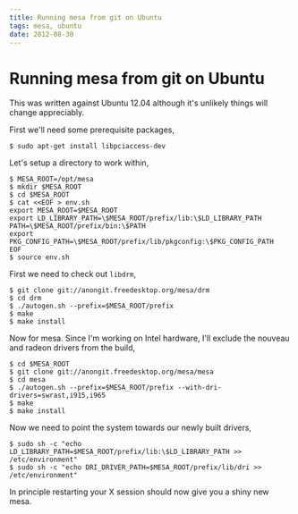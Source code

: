```yaml
---
title: Running mesa from git on Ubuntu
tags: mesa, ubuntu
date: 2012-08-30
---
```

# Running mesa from git on Ubuntu

This was written against Ubuntu 12.04 although it's unlikely things will change appreciably.

First we'll need some prerequisite packages,

    $ sudo apt-get install libpciaccess-dev

Let's setup a directory to work within,

    $ MESA_ROOT=/opt/mesa
    $ mkdir $MESA_ROOT
    $ cd $MESA_ROOT
    $ cat <<EOF > env.sh
    export MESA_ROOT=$MESA_ROOT
    export LD_LIBRARY_PATH=\$MESA_ROOT/prefix/lib:\$LD_LIBRARY_PATH
    PATH=\$MESA_ROOT/prefix/bin:\$PATH
    export PKG_CONFIG_PATH=\$MESA_ROOT/prefix/lib/pkgconfig:\$PKG_CONFIG_PATH
    EOF
    $ source env.sh
    
First we need to check out `libdrm`,

    $ git clone git://anongit.freedesktop.org/mesa/drm
    $ cd drm
    $ ./autogen.sh --prefix=$MESA_ROOT/prefix
    $ make
    $ make install
   
Now for mesa. Since I'm working on Intel hardware, I'll exclude the
nouveau and radeon drivers from the build,

    $ cd $MESA_ROOT
    $ git clone git://anongit.freedesktop.org/mesa/mesa
    $ cd mesa
    $ ./autogen.sh --prefix=$MESA_ROOT/prefix --with-dri-drivers=swrast,i915,i965
    $ make
    $ make install
    
Now we need to point the system towards our newly built drivers,

    $ sudo sh -c "echo LD_LIBRARY_PATH=$MESA_ROOT/prefix/lib:\$LD_LIBRARY_PATH >> /etc/environment"
    $ sudo sh -c "echo DRI_DRIVER_PATH=$MESA_ROOT/prefix/lib/dri >> /etc/environment"

In principle restarting your X session should now give you a shiny new
mesa.

